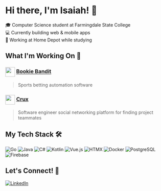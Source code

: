 # Hi there, I'm Isaiah! 👋

🎓 Computer Science student at Farmingdale State College  
💻 Currently building web & mobile apps  
🔧 Working at Home Depot while studying

## What I'm Working On 🚀
### <img src="https://media.discordapp.net/attachments/958865971697831977/1385097008028717167/bb.png?ex=6854d39c&is=6853821c&hm=fe4a36e4ffdda63ae8497f9d619e4ea13a5bcb40cdbac3e04d2e3ea8d687bf8a&=&format=webp&quality=lossless&width=960&height=960" width="30" height="30" align="center"> [Bookie Bandit](https://whop.com/bookiebandit/wins-EHFfTsGNoV6HBB/app/) 
> Sports betting automation software

### <img src="https://media.discordapp.net/attachments/958865971697831977/1385098559317082143/crux_logo_twitter.png?ex=6854d50e&is=6853838e&hm=f90d3b0298fb0eb41f502acd928d5fb1edd935bb9e338fd596177123e46a89ac&=&format=webp&quality=lossless" width="30" height="30" align="center"> [Crux](https://cruxapp.org)
> Software engineer social networking platform for finding project teammates

## My Tech Stack 🛠️
![Go](https://img.shields.io/badge/go-%2300ADD8.svg?style=flat&logo=go&logoColor=white)
![Java](https://img.shields.io/badge/java-%23ED8B00.svg?style=flat&logo=openjdk&logoColor=white)
![C#](https://img.shields.io/badge/c%23-%23239120.svg?style=flat&logo=c-sharp&logoColor=white)
![Kotlin](https://img.shields.io/badge/kotlin-%237F52FF.svg?style=flat&logo=kotlin&logoColor=white)
![Vue.js](https://img.shields.io/badge/vuejs-%2335495e.svg?style=flat&logo=vuedotjs&logoColor=%234FC08D)
![HTMX](https://img.shields.io/badge/htmx-%23E34F26.svg?style=flat&logo=html5&logoColor=white)
![Docker](https://img.shields.io/badge/docker-%230db7ed.svg?style=flat&logo=docker&logoColor=white)
![PostgreSQL](https://img.shields.io/badge/postgres-%23316192.svg?style=flat&logo=postgresql&logoColor=white)
![Firebase](https://img.shields.io/badge/firebase-%23039BE5.svg?style=flat&logo=firebase)

## Let's Connect! 🤝

[![LinkedIn](https://img.shields.io/badge/LinkedIn-isaiahcompere44-blue?style=flat&logo=linkedin)](https://linkedin.com/in/isaiahcompere44)
